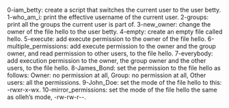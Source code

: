 0-iam_betty: create a script that switches the current user to the user betty.
1-who_am_i: print the effective username of the current user.
2-groups: print all the groups the current user is part of.
3-new_owner: change the owner of the file hello to the user betty.
4-empty: create an empty file called hello.
5-execute: add execute permission to the owner of the file hello.
6-multiple_permissions: add execute permission to the owner and the group owner, and read permission to other users, to the file hello.
7-everybody: add execution permission to the owner, the group owner and the other users, to the file hello.
8-James_Bond: set the permission to the file hello as follows: Owner: no permission at all, Group: no permission at all, Other users: all the permissions.
9-John_Doe: set the mode of the file hello to this: -rwxr-x-wx.
10-mirror_permissions: set the mode of the file hello the same as olleh’s mode, -rw-rw-r--.
